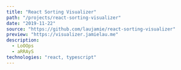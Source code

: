 ```yaml
---
title: "React Sorting Visualizer"
path: "/projects/react-sorting-visualizer"
date: "2019-11-22"
source: "https://github.com/laujamie/react-sorting-visualizer"
preview: "https://visualizer.jamielau.me"
description:
  - LoOOps
  - aRRAyS
technologies: "react, typescript"
---
```

